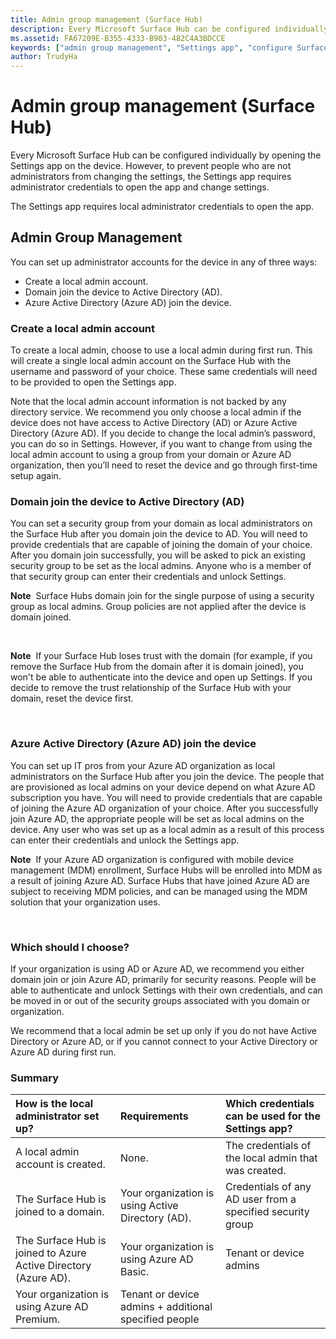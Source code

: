 ```yaml
---
title: Admin group management (Surface Hub)
description: Every Microsoft Surface Hub can be configured individually by opening the Settings app on the device.
ms.assetid: FA67209E-B355-4333-B903-482C4A3BDCCE
keywords: ["admin group management", "Settings app", "configure Surface Hub"]
author: TrudyHa
---
```


# Admin group management (Surface Hub)


Every Microsoft Surface Hub can be configured individually by opening the Settings app on the device. However, to prevent people who are not administrators from changing the settings, the Settings app requires administrator credentials to open the app and change settings.

The Settings app requires local administrator credentials to open the app.
## Admin Group Management


You can set up administrator accounts for the device in any of three ways:

-   Create a local admin account.
-   Domain join the device to Active Directory (AD).
-   Azure Active Directory (Azure AD) join the device.

### Create a local admin account

To create a local admin, choose to use a local admin during first run. This will create a single local admin account on the Surface Hub with the username and password of your choice. These same credentials will need to be provided to open the Settings app.

Note that the local admin account information is not backed by any directory service. We recommend you only choose a local admin if the device does not have access to Active Directory (AD) or Azure Active Directory (Azure AD). If you decide to change the local admin’s password, you can do so in Settings. However, if you want to change from using the local admin account to using a group from your domain or Azure AD organization, then you’ll need to reset the device and go through first-time setup again.

### Domain join the device to Active Directory (AD)

You can set a security group from your domain as local administrators on the Surface Hub after you domain join the device to AD. You will need to provide credentials that are capable of joining the domain of your choice. After you domain join successfully, you will be asked to pick an existing security group to be set as the local admins. Anyone who is a member of that security group can enter their credentials and unlock Settings.

**Note**  Surface Hubs domain join for the single purpose of using a security group as local admins. Group policies are not applied after the device is domain joined.

 

**Note**  If your Surface Hub loses trust with the domain (for example, if you remove the Surface Hub from the domain after it is domain joined), you won't be able to authenticate into the device and open up Settings. If you decide to remove the trust relationship of the Surface Hub with your domain, reset the device first.

 

### Azure Active Directory (Azure AD) join the device

You can set up IT pros from your Azure AD organization as local administrators on the Surface Hub after you join the device. The people that are provisioned as local admins on your device depend on what Azure AD subscription you have. You will need to provide credentials that are capable of joining the Azure AD organization of your choice. After you successfully join Azure AD, the appropriate people will be set as local admins on the device. Any user who was set up as a local admin as a result of this process can enter their credentials and unlock the Settings app.

**Note**  If your Azure AD organization is configured with mobile device management (MDM) enrollment, Surface Hubs will be enrolled into MDM as a result of joining Azure AD. Surface Hubs that have joined Azure AD are subject to receiving MDM policies, and can be managed using the MDM solution that your organization uses.

 

### Which should I choose?

If your organization is using AD or Azure AD, we recommend you either domain join or join Azure AD, primarily for security reasons. People will be able to authenticate and unlock Settings with their own credentials, and can be moved in or out of the security groups associated with you domain or organization.

We recommend that a local admin be set up only if you do not have Active Directory or Azure AD, or if you cannot connect to your Active Directory or Azure AD during first run.

### Summary

<table>
<colgroup>
<col width="33%" />
<col width="33%" />
<col width="33%" />
</colgroup>
<thead>
<tr class="header">
<th align="left">How is the local administrator set up?</th>
<th align="left">Requirements</th>
<th align="left">Which credentials can be used for the Settings app?</th>
</tr>
</thead>
<tbody>
<tr class="odd">
<td align="left">A local admin account is created.</td>
<td align="left">None.</td>
<td align="left">The credentials of the local admin that was created.</td>
</tr>
<tr class="even">
<td align="left">The Surface Hub is joined to a domain.</td>
<td align="left">Your organization is using Active Directory (AD).</td>
<td align="left">Credentials of any AD user from a specified security group</td>
</tr>
<tr class="odd">
<td align="left">The Surface Hub is joined to Azure Active Directory (Azure AD).</td>
<td align="left">Your organization is using Azure AD Basic.</td>
<td align="left">Tenant or device admins</td>
</tr>
<tr class="even">
<td align="left">Your organization is using Azure AD Premium.</td>
<td align="left">Tenant or device admins + additional specified people</td>
<td align="left"></td>
</tr>
</tbody>
</table>

 

 

 





